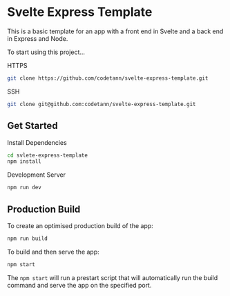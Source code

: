 # Svelte Express Template

This is a basic template for an app with a front end in Svelte and a back end in Express and Node.

To start using this project...

HTTPS

```bash
git clone https://github.com/codetann/svelte-express-template.git
```

SSH

```bash
git clone git@github.com:codetann/svelte-express-template.git
```

## Get Started

Install Dependencies

```bash
cd svlete-express-template
npm install
```

Development Server

```bash
npm run dev
```

## Production Build

To create an optimised production build of the app:

```bash
npm run build
```

To build and then serve the app:

```bash
npm start
```

The `npm start` will run a prestart script that will automatically run the build command and serve the app on the specified port.
